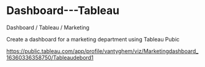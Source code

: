 # Dashboard---Tableau
Dashboard / Tableau / Marketing

Create a dashboard for a marketing department using Tableau Pubic

https://public.tableau.com/app/profile/vantyghem/viz/Marketingdashboard_16360336358750/Tableaudebord1

